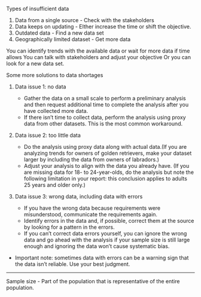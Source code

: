  Types of insufficient data 
1. Data from a single source - Check with the stakeholders 
2. Data keeps on updating - EIther increase the time or shift the objective.
3. Outdated data - Find a new data set 
4. Geographically limited dataset - Get more data 

You can identify trends with the available data or wait for more data if time allows
You can talk with stakeholders and adjust your objective
Or you can look for a new data set.

Some more solutions to data shortages 
1. Data issue 1: no data
   - Gather the data on a small scale to perform a preliminary analysis and then request additional time to complete the analysis after you have collected more data. 
   - If there isn’t time to collect data, perform the analysis using proxy data from other datasets. This is the most common workaround.

2. Data issue 2: too little data
   - Do the analysis using proxy data along with actual data.(If you are analyzing trends for owners of golden retrievers, make your dataset larger by including the data from owners of labradors.)
   - Adjust your analysis to align with the data you already have. (If you are missing data for 18- to 24-year-olds, do the analysis but note the following limitation in your report: this conclusion applies to adults 25 years and older only.)

3. Data issue 3: wrong data, including data with errors
   - If you have the wrong data because requirements were misunderstood, communicate the requirements again.
   - Identify errors in the data and, if possible, correct them at the source by looking for a pattern in the errors.
   - If you can’t correct data errors yourself, you can ignore the wrong data and go ahead with the analysis if your sample size is still large enough and ignoring the data won’t cause systematic bias. 
* Important note: sometimes data with errors can be a warning sign that the data isn’t reliable. Use your best judgment.

___________________________________________________________________________________________________________________________________________________________


Sample size - Part of the population that is representative of the entire population. 